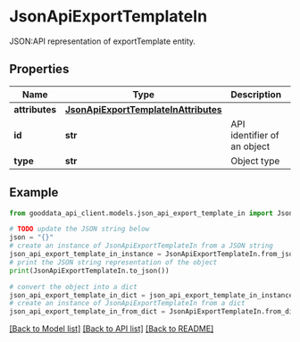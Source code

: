 # JsonApiExportTemplateIn

JSON:API representation of exportTemplate entity.

## Properties

Name | Type | Description | Notes
------------ | ------------- | ------------- | -------------
**attributes** | [**JsonApiExportTemplateInAttributes**](JsonApiExportTemplateInAttributes.md) |  | 
**id** | **str** | API identifier of an object | 
**type** | **str** | Object type | 

## Example

```python
from gooddata_api_client.models.json_api_export_template_in import JsonApiExportTemplateIn

# TODO update the JSON string below
json = "{}"
# create an instance of JsonApiExportTemplateIn from a JSON string
json_api_export_template_in_instance = JsonApiExportTemplateIn.from_json(json)
# print the JSON string representation of the object
print(JsonApiExportTemplateIn.to_json())

# convert the object into a dict
json_api_export_template_in_dict = json_api_export_template_in_instance.to_dict()
# create an instance of JsonApiExportTemplateIn from a dict
json_api_export_template_in_from_dict = JsonApiExportTemplateIn.from_dict(json_api_export_template_in_dict)
```
[[Back to Model list]](../README.md#documentation-for-models) [[Back to API list]](../README.md#documentation-for-api-endpoints) [[Back to README]](../README.md)


